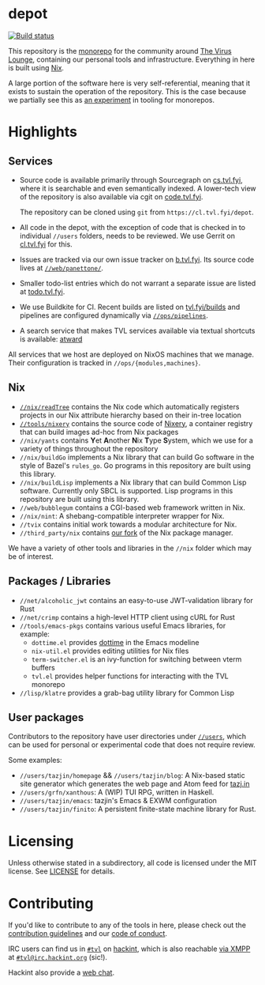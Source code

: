 depot
=====

[![Build status](https://badge.buildkite.com/016bff4b8ae2704a3bbbb0a250784e6692007c582983b6dea7.svg?branch=refs/heads/canon)](https://buildkite.com/tvl/depot)

This repository is the [monorepo][] for the community around [The
Virus Lounge][tvl], containing our personal tools and infrastructure.
Everything in here is built using [Nix][].

A large portion of the software here is very self-referential, meaning that it
exists to sustain the operation of the repository. This is the case because we
partially see this as [an experiment][] in tooling for monorepos.

# Highlights

## Services

* Source code is available primarily through Sourcegraph on
  [cs.tvl.fyi](https://cs.tvl.fyi), where it is searchable and even semantically
  indexed. A lower-tech view of the repository is also available via cgit on
  [code.tvl.fyi](https://code.tvl.fyi).

  The repository can be cloned using `git` from `https://cl.tvl.fyi/depot`.

* All code in the depot, with the exception of code that is checked in to
  individual `//users` folders, needs to be reviewed. We use Gerrit on
  [cl.tvl.fyi](https://cl.tvl.fyi) for this.

* Issues are tracked via our own issue tracker on
  [b.tvl.fyi](https://b.tvl.fyi). Its source code lives at
  [`//web/panettone/`][panettone].

* Smaller todo-list entries which do not warrant a separate issue are listed at
  [todo.tvl.fyi](https://todo.tvl.fyi).

* We use Buildkite for CI. Recent builds are listed on
  [tvl.fyi/builds](https://tvl.fyi/builds) and pipelines are configured
  dynamically via
  [`//ops/pipelines`](https://cs.tvl.fyi/depot/-/tree/ops/pipelines).

* A search service that makes TVL services available via textual
  shortcuts is available: [atward](https://at.tvl.fyi)

All services that we host are deployed on NixOS machines that we manage. Their
configuration is tracked in `//ops/{modules,machines}`.

## Nix

* [`//nix/readTree`](https://cs.tvl.fyi/depot/-/blob/nix/readTree/README.md)
  contains the Nix code which automatically registers projects in our Nix
  attribute hierarchy based on their in-tree location
* [`//tools/nixery`](https://cs.tvl.fyi/depot/-/tree/tools/nixery)
  contains the source code of [Nixery][], a container registry that
  can build images ad-hoc from Nix packages
* `//nix/yants` contains **Y**et **A**nother **N**ix **T**ype **S**ystem, which
  we use for a variety of things throughout the repository
* `//nix/buildGo` implements a Nix library that can build Go software in the
  style of Bazel's `rules_go`. Go programs in this repository are built using
  this library.
* `//nix/buildLisp` implements a Nix library that can build Common Lisp
  software. Currently only SBCL is supported. Lisp programs in this repository
  are built using this library.
* `//web/bubblegum` contains a CGI-based web framework written in Nix.
* `//nix/nint`: A shebang-compatible interpreter wrapper for Nix.
* `//tvix` contains initial work towards a modular architecture for Nix.
* `//third_party/nix` contains [our fork][tvix] of the Nix package manager.

We have a variety of other tools and libraries in the `//nix` folder which may
be of interest.

## Packages / Libraries

* `//net/alcoholic_jwt` contains an easy-to-use JWT-validation library for Rust
* `//net/crimp` contains a high-level HTTP client using cURL for Rust
* `//tools/emacs-pkgs` contains various useful Emacs libraries, for example:
  * `dottime.el` provides [dottime][] in the Emacs modeline
  * `nix-util.el` provides editing utilities for Nix files
  * `term-switcher.el` is an ivy-function for switching between vterm buffers
  * `tvl.el` provides helper functions for interacting with the TVL monorepo
* `//lisp/klatre` provides a grab-bag utility library for Common Lisp

## User packages

Contributors to the repository have user directories under
[`//users`](https://cs.tvl.fyi/depot@canon/-/tree/users), which can be used for
personal or experimental code that does not require review.

Some examples:

* `//users/tazjin/homepage` && `//users/tazjin/blog`: A Nix-based static site
  generator which generates the web page and Atom feed for
  [tazj.in](https://tazj.in)
* `//users/grfn/xanthous`: A (WIP) TUI RPG, written in Haskell.
* `//users/tazjin/emacs`: tazjin's Emacs & EXWM configuration
* `//users/tazjin/finito`: A persistent finite-state machine library for Rust.

# Licensing

Unless otherwise stated in a subdirectory, all code is licensed under the MIT
license. See [LICENSE](./LICENSE) for details.

# Contributing

If you'd like to contribute to any of the tools in here, please check out the
[contribution guidelines](./docs/CONTRIBUTING.md) and our [code of
conduct](./docs/CODE_OF_CONDUCT.md).

IRC users can find us in [`#tvl`][tvl-irc] on [hackint][], which is also
reachable [via XMPP][hackint-xmpp] at [`#tvl@irc.hackint.org`][tvl-xmpp] (sic!).

Hackint also provide a [web chat][tvl-webchat].

[monorepo]: https://en.wikipedia.org/wiki/Monorepo
[tvl]: https://tvl.fyi
[Nix]: https://nixos.org/nix
[an experiment]: https://tvl.fyi/monorepo-doc
[panettone]: https://cs.tvl.fyi/depot@canon/-/tree/web/panettone
[tvix]: https://cs.tvl.fyi/depot/-/blob/third_party/nix/README.md
[dottime]: https://dotti.me
[tvl-irc]: ircs://irc.hackint.org:6697/#tvl
[hackint]: https://hackint.org/
[hackint-xmpp]: https://hackint.org/transport/xmpp
[tvl-xmpp]: xmpp:#tvl@irc.hackint.org?join
[tvl-webchat]: https://webirc.hackint.org/#ircs://irc.hackint.org/#tvl
[Nixery]: https://nixery.dev

